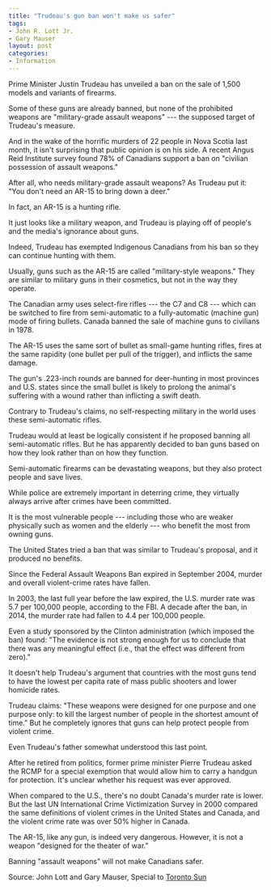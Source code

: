```yaml
---
title: "Trudeau's gun ban won't make us safer"
tags:
- John R. Lott Jr.
- Gary Mauser
layout: post
categories:
- Information
---
```


Prime Minister Justin Trudeau has unveiled a ban on the sale of 1,500 models and variants of firearms.

Some of these guns are already banned, but none of the prohibited weapons are "military-grade assault weapons" --- the supposed target of Trudeau's measure.

And in the wake of the horrific murders of 22 people in Nova Scotia last month, it isn't surprising that public opinion is on his side. A recent Angus Reid Institute survey found 78% of Canadians support a ban on "civilian possession of assault weapons."

After all, who needs military-grade assault weapons? As Trudeau put it: "You don't need an AR-15 to bring down a deer."

In fact, an AR-15 is a hunting rifle.

It just looks like a military weapon, and Trudeau is playing off of people's and the media's ignorance about guns.

Indeed, Trudeau has exempted Indigenous Canadians from his ban so they can continue hunting with them.

Usually, guns such as the AR-15 are called "military-style weapons." They are similar to military guns in their cosmetics, but not in the way they operate.

The Canadian army uses select-fire rifles --- the C7 and C8 --- which can be switched to fire from semi-automatic to a fully-automatic (machine gun) mode of firing bullets. Canada banned the sale of machine guns to civilians in 1978.

The AR-15 uses the same sort of bullet as small-game hunting rifles, fires at the same rapidity (one bullet per pull of the trigger), and inflicts the same damage.

The gun's .223-inch rounds are banned for deer-hunting in most provinces and U.S. states since the small bullet is likely to prolong the animal's suffering with a wound rather than inflicting a swift death.

Contrary to Trudeau's claims, no self-respecting military in the world uses these semi-automatic rifles.

Trudeau would at least be logically consistent if he proposed banning all semi-automatic rifles. But he has apparently decided to ban guns based on how they look rather than on how they function.

Semi-automatic firearms can be devastating weapons, but they also protect people and save lives.

While police are extremely important in deterring crime, they virtually always arrive after crimes have been committed.

It is the most vulnerable people --- including those who are weaker physically such as women and the elderly --- who benefit the most from owning guns.

The United States tried a ban that was similar to Trudeau's proposal, and it produced no benefits.

Since the Federal Assault Weapons Ban expired in September 2004, murder and overall violent-crime rates have fallen.

In 2003, the last full year before the law expired, the U.S. murder rate was 5.7 per 100,000 people, according to the FBI. A decade after the ban, in 2014, the murder rate had fallen to 4.4 per 100,000 people.

Even a study sponsored by the Clinton administration (which imposed the ban) found: "The evidence is not strong enough for us to conclude that there was any meaningful effect (i.e., that the effect was different from zero)."

It doesn't help Trudeau's argument that countries with the most guns tend to have the lowest per capita rate of mass public shooters and lower homicide rates.

Trudeau claims: "These weapons were designed for one purpose and one purpose only: to kill the largest number of people in the shortest amount of time." But he completely ignores that guns can help protect people from violent crime.

Even Trudeau's father somewhat understood this last point.

After he retired from politics, former prime minister Pierre Trudeau asked the RCMP for a special exemption that would allow him to carry a handgun for protection. It's unclear whether his request was ever approved.

When compared to the U.S., there's no doubt Canada's murder rate is lower. But the last UN International Crime Victimization Survey in 2000 compared the same definitions of violent crimes in the United States and Canada, and the violent crime rate was over 50% higher in Canada.

The AR-15, like any gun, is indeed very dangerous. However, it is not a weapon "designed for the theater of war."

Banning "assault weapons" will not make Canadians safer.

Source: John Lott and Gary Mauser, Special to [Toronto Sun](https://torontosun.com/opinion/columnists/opinion-trudeaus-gun-ban-wont-make-us-safer)
